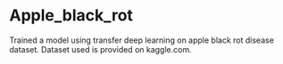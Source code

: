 # Apple_black_rot
Trained a model using transfer deep learning on apple black rot disease dataset. Dataset used is provided on kaggle.com.
